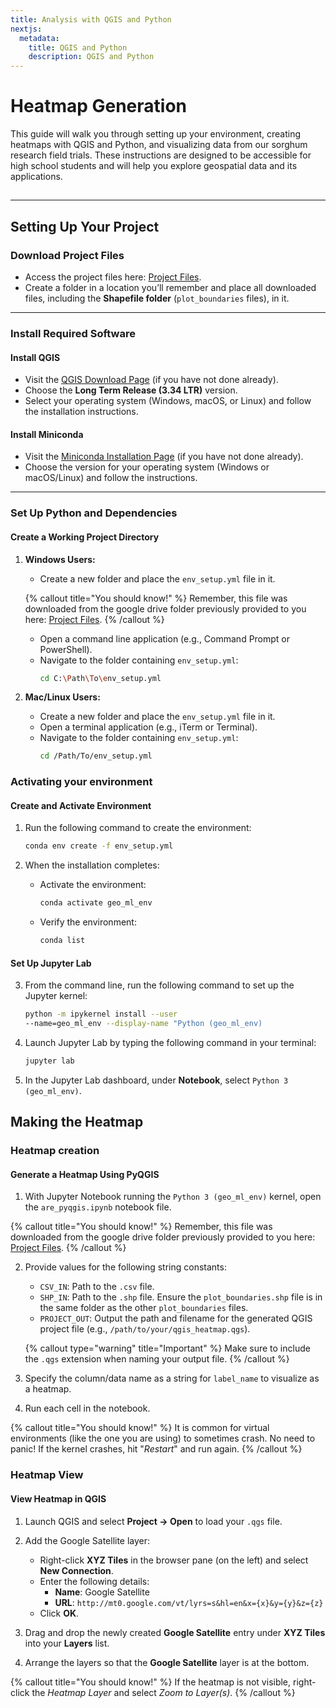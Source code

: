```yaml
---
title: Analysis with QGIS and Python
nextjs:
  metadata:
    title: QGIS and Python
    description: QGIS and Python
---
```


# Heatmap Generation

This guide will walk you through setting up your environment, creating heatmaps with QGIS and Python, and visualizing data from our sorghum research field trials. These instructions are designed to be accessible for high school students and will help you explore geospatial data and its applications.

## <!-- ![Heatmap result image](./heatmap.png) -->

---

## Setting Up Your Project

### Download Project Files

- Access the project files here: [Project Files](https://drive.google.com/drive/folders/1tVPbNnlWsZem3CviXxUAObnSZgv9GWk3).
- Create a folder in a location you’ll remember and place all downloaded files, including the **Shapefile folder** (`plot_boundaries` files), in it.

---

### Install Required Software

#### **Install QGIS**

- Visit the [QGIS Download Page](https://qgis.org/download/) (if you have not done already).
- Choose the **Long Term Release (3.34 LTR)** version.
- Select your operating system (Windows, macOS, or Linux) and follow the installation instructions.

#### **Install Miniconda**

- Visit the [Miniconda Installation Page](https://docs.anaconda.com/miniconda/install/) (if you have not done already).
- Choose the version for your operating system (Windows or macOS/Linux) and follow the instructions.

---

### Set Up Python and Dependencies

#### **Create a Working Project Directory**

1. **Windows Users:**

   - Create a new folder and place the `env_setup.yml` file in it.

   {% callout title="You should know!" %}
   Remember, this file was downloaded from the google drive folder previously provided to you here: [Project Files](https://drive.google.com/drive/folders/1tVPbNnlWsZem3CviXxUAObnSZgv9GWk3).
   {% /callout %}

   - Open a command line application (e.g., Command Prompt or PowerShell).
   - Navigate to the folder containing `env_setup.yml`:
     ```bash
     cd C:\Path\To\env_setup.yml
     ```

2. **Mac/Linux Users:**
   - Create a new folder and place the `env_setup.yml` file in it.
   - Open a terminal application (e.g., iTerm or Terminal).
   - Navigate to the folder containing `env_setup.yml`:
     ```bash
     cd /Path/To/env_setup.yml
     ```

### Activating your environment

#### **Create and Activate Environment**

1. Run the following command to create the environment:
   ```bash
   conda env create -f env_setup.yml
   ```
2. When the installation completes:

   - Activate the environment:

     ```bash
     conda activate geo_ml_env
     ```

   - Verify the environment:
     ```bash
     conda list
     ```

#### **Set Up Jupyter Lab**

3. From the command line, run the following command to set up the Jupyter kernel:

   ```bash
   python -m ipykernel install --user
   --name=geo_ml_env --display-name "Python (geo_ml_env)
   ```

4. Launch Jupyter Lab by typing the following command in your terminal:

   ```bash
   jupyter lab
   ```

5. In the Jupyter Lab dashboard, under **Notebook**, select `Python 3 (geo_ml_env)`.

## Making the Heatmap

### Heatmap creation

#### **Generate a Heatmap Using PyQGIS**

1. With Jupyter Notebook running the `Python 3 (geo_ml_env)` kernel, open the `are_pyqgis.ipynb` notebook file.

{% callout title="You should know!" %}
Remember, this file was downloaded from the google drive folder previously provided to you here: [Project Files](https://drive.google.com/drive/folders/1tVPbNnlWsZem3CviXxUAObnSZgv9GWk3).
{% /callout %}

2. Provide values for the following string constants:

   - `CSV_IN`: Path to the `.csv` file.
   - `SHP_IN`: Path to the `.shp` file. Ensure the `plot_boundaries.shp` file is in the same folder as the other `plot_boundaries` files.
   - `PROJECT_OUT`: Output the path and filename for the generated QGIS project file (e.g., `/path/to/your/qgis_heatmap.qgs`).

   {% callout type="warning" title="Important" %}
   Make sure to include the `.qgs` extension when naming your output file.
   {% /callout %}

3. Specify the column/data name as a string for `label_name` to visualize as a heatmap.

4. Run each cell in the notebook.

{% callout title="You should know!" %}
It is common for virtual environments (like the one you are using) to sometimes crash. No need to panic! If the kernel crashes, hit "_Restart_" and run again.
{% /callout %}

### Heatmap View

#### View Heatmap in QGIS

1. Launch QGIS and select **Project → Open** to load your `.qgs` file.

2. Add the Google Satellite layer:

   - Right-click **XYZ Tiles** in the browser pane (on the left) and select **New Connection**.
   - Enter the following details:
     - **Name**: Google Satellite
     - **URL**: `http://mt0.google.com/vt/lyrs=s&hl=en&x={x}&y={y}&z={z}`
   - Click **OK**.

3. Drag and drop the newly created **Google Satellite** entry under **XYZ Tiles** into your **Layers** list.

4. Arrange the layers so that the **Google Satellite** layer is at the bottom.

{% callout title="You should know!" %}
If the heatmap is not visible, right-click the _Heatmap Layer_ and select _Zoom to Layer(s)_.
{% /callout %}
